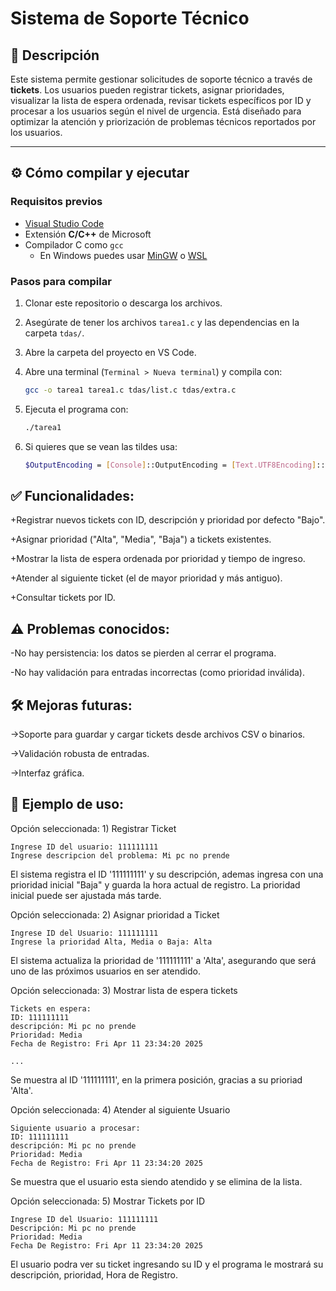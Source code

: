 # Sistema de Soporte Técnico

## 🧾 Descripción

Este sistema permite gestionar solicitudes de soporte técnico a través de **tickets**. 
Los usuarios pueden registrar tickets, asignar prioridades, visualizar la lista de espera ordenada, 
revisar tickets específicos por ID y procesar a los usuarios según el nivel de urgencia.
Está diseñado para optimizar la atención y priorización de problemas técnicos reportados por los usuarios.

---

## ⚙️ Cómo compilar y ejecutar

### Requisitos previos
- [Visual Studio Code](https://code.visualstudio.com/)
- Extensión **C/C++** de Microsoft
- Compilador C como `gcc`  
  - En Windows puedes usar [MinGW](https://www.mingw-w64.org/) o [WSL](https://learn.microsoft.com/en-us/windows/wsl/)

### Pasos para compilar

1. Clonar este repositorio o descarga los archivos.
2. Asegúrate de tener los archivos `tarea1.c` y las dependencias en la carpeta `tdas/`.
3. Abre la carpeta del proyecto en VS Code.
4. Abre una terminal (`Terminal > Nueva terminal`) y compila con:
   
     ```bash
   gcc -o tarea1 tarea1.c tdas/list.c tdas/extra.c

5. Ejecuta el programa con:

      ```bash
   ./tarea1

6. Si quieres que se vean las tildes usa:

     ```bash
   $OutputEncoding = [Console]::OutputEncoding = [Text.UTF8Encoding]::new()

  ## ✅ Funcionalidades:

  +Registrar nuevos tickets con ID, descripción y prioridad por defecto "Bajo".

  +Asignar prioridad ("Alta", "Media", "Baja") a tickets existentes.

  +Mostrar la lista de espera ordenada por prioridad y tiempo de ingreso.

  +Atender al siguiente ticket (el de mayor prioridad y más antiguo).

  +Consultar tickets por ID.


  ## ⚠️ Problemas conocidos:

  -No hay persistencia: los datos se pierden al cerrar el programa.

  -No hay validación para entradas incorrectas (como prioridad inválida).


  ## 🛠️ Mejoras futuras:

  ->Soporte para guardar y cargar tickets desde archivos CSV o binarios.

  ->Validación robusta de entradas.

  ->Interfaz gráfica. 

  ## 🧪 Ejemplo de uso:

  Opción seleccionada: 1) Registrar Ticket
      
    Ingrese ID del usuario: 111111111
    Ingrese descripcion del problema: Mi pc no prende

  El sistema registra el ID '111111111' y su descripción, ademas ingresa con una prioridad inicial "Baja" 
  y guarda la hora actual de registro. La prioridad inicial puede ser ajustada más tarde. 
      
  Opción seleccionada: 2) Asignar prioridad a Ticket

    Ingrese ID del Usuario: 111111111
    Ingrese la prioridad Alta, Media o Baja: Alta
  El sistema actualiza la prioridad de '111111111' a 'Alta', asegurando que será uno de las próximos usuarios en ser atendido.
  
  Opción seleccionada: 3) Mostrar lista de espera tickets

    Tickets en espera:
    ID: 111111111
    descripción: Mi pc no prende
    Prioridad: Media
    Fecha de Registro: Fri Apr 11 23:34:20 2025

    ...
  Se muestra al ID '111111111', en la primera posición, gracias a su prioriad 'Alta'.
  
  Opción seleccionada: 4) Atender al siguiente Usuario

    Siguiente usuario a procesar:
    ID: 111111111
    descripción: Mi pc no prende
    Prioridad: Media
    Fecha de Registro: Fri Apr 11 23:34:20 2025
  Se muestra que el usuario esta siendo atendido y se elimina de la lista.
  
  Opción seleccionada: 5) Mostrar Tickets por ID

    Ingrese ID del Usuario: 111111111
    Descripción: Mi pc no prende
    Prioridad: Media
    Fecha De Registro: Fri Apr 11 23:34:20 2025
  El usuario podra ver su ticket ingresando su ID y el programa le mostrará su descripción, prioridad, Hora de Registro.
